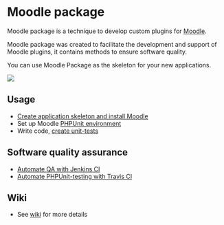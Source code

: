# Moodle package

Moodle package is a technique to develop custom plugins for [Moodle](http://www.moodle.org/).

Moodle package was created to facilitate the development and support of Moodle plugins, 
it contains methods to ensure software quality.

You can use Moodle Package as the skeleton for your new applications.

<a href="https://travis-ci.org/covex-nn/moodle-package/" target="_blank"><img src="https://travis-ci.org/covex-nn/moodle-package.png?branch=master" /></a>

## Usage

* [Create application skeleton and install Moodle](https://github.com/covex-nn/moodle-package/wiki/Installation)
* Set up Moodle [PHPUnit environment](https://github.com/covex-nn/moodle-package/wiki/PHPUnit-environment)
* Write code, [create unit-tests](https://github.com/covex-nn/moodle-package/wiki/Unit-tests)

## Software quality assurance

* [Automate QA with Jenkins CI](https://github.com/covex-nn/moodle-package/wiki/Jenkins-CI)
* [Automate PHPUnit-testing with Travis CI](https://github.com/covex-nn/moodle-package/wiki/Travis-CI)

## Wiki

* See [wiki](https://github.com/covex-nn/moodle-package/wiki) for more details
